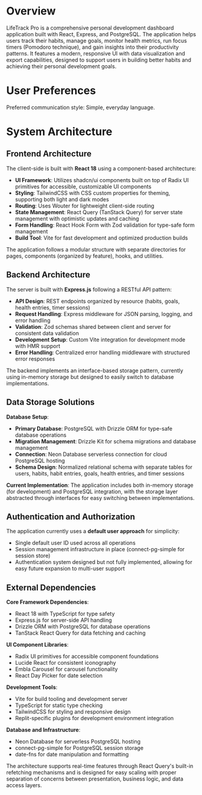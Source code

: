 # Overview

LifeTrack Pro is a comprehensive personal development dashboard application built with React, Express, and PostgreSQL. The application helps users track their habits, manage goals, monitor health metrics, run focus timers (Pomodoro technique), and gain insights into their productivity patterns. It features a modern, responsive UI with data visualization and export capabilities, designed to support users in building better habits and achieving their personal development goals.

# User Preferences

Preferred communication style: Simple, everyday language.

# System Architecture

## Frontend Architecture

The client-side is built with **React 18** using a component-based architecture:

- **UI Framework**: Utilizes shadcn/ui components built on top of Radix UI primitives for accessible, customizable UI components
- **Styling**: TailwindCSS with CSS custom properties for theming, supporting both light and dark modes
- **Routing**: Uses Wouter for lightweight client-side routing
- **State Management**: React Query (TanStack Query) for server state management with optimistic updates and caching
- **Form Handling**: React Hook Form with Zod validation for type-safe form management
- **Build Tool**: Vite for fast development and optimized production builds

The application follows a modular structure with separate directories for pages, components (organized by feature), hooks, and utilities.

## Backend Architecture

The server is built with **Express.js** following a RESTful API pattern:

- **API Design**: REST endpoints organized by resource (habits, goals, health entries, timer sessions)
- **Request Handling**: Express middleware for JSON parsing, logging, and error handling
- **Validation**: Zod schemas shared between client and server for consistent data validation
- **Development Setup**: Custom Vite integration for development mode with HMR support
- **Error Handling**: Centralized error handling middleware with structured error responses

The backend implements an interface-based storage pattern, currently using in-memory storage but designed to easily switch to database implementations.

## Data Storage Solutions

**Database Setup**:
- **Primary Database**: PostgreSQL with Drizzle ORM for type-safe database operations
- **Migration Management**: Drizzle Kit for schema migrations and database management
- **Connection**: Neon Database serverless connection for cloud PostgreSQL hosting
- **Schema Design**: Normalized relational schema with separate tables for users, habits, habit entries, goals, health entries, and timer sessions

**Current Implementation**: The application includes both in-memory storage (for development) and PostgreSQL integration, with the storage layer abstracted through interfaces for easy switching between implementations.

## Authentication and Authorization

The application currently uses a **default user approach** for simplicity:
- Single default user ID used across all operations
- Session management infrastructure in place (connect-pg-simple for session store)
- Authentication system designed but not fully implemented, allowing for easy future expansion to multi-user support

## External Dependencies

**Core Framework Dependencies**:
- React 18 with TypeScript for type safety
- Express.js for server-side API handling
- Drizzle ORM with PostgreSQL for database operations
- TanStack React Query for data fetching and caching

**UI Component Libraries**:
- Radix UI primitives for accessible component foundations
- Lucide React for consistent iconography
- Embla Carousel for carousel functionality
- React Day Picker for date selection

**Development Tools**:
- Vite for build tooling and development server
- TypeScript for static type checking
- TailwindCSS for styling and responsive design
- Replit-specific plugins for development environment integration

**Database and Infrastructure**:
- Neon Database for serverless PostgreSQL hosting
- connect-pg-simple for PostgreSQL session storage
- date-fns for date manipulation and formatting

The architecture supports real-time features through React Query's built-in refetching mechanisms and is designed for easy scaling with proper separation of concerns between presentation, business logic, and data access layers.
